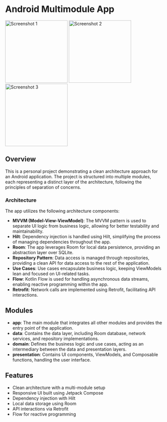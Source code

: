 # Android Multimodule App

<img src="https://github.com/user-attachments/assets/e07fb9f4-d392-4acc-9a0e-b76032ae6c0f" alt="Screenshot 1" width="200" /> 
<img src="https://github.com/user-attachments/assets/2a0e5c5c-5001-418d-b7f8-3c594fcfa294" alt="Screenshot 2" width="200" /> 
<img src="https://github.com/user-attachments/assets/c7ed5d20-7c4f-4d23-97eb-4410a03639bf" alt="Screenshot 3" width="200" /> 

## Overview

This is a personal project demonstrating a clean architecture approach for an Android application. The project is structured into multiple modules, each representing a distinct layer of the architecture, following the principles of separation of concerns.

### Architecture

The app utilizes the following architecture components:

- **MVVM (Model-View-ViewModel)**: The MVVM pattern is used to separate UI logic from business logic, allowing for better testability and maintainability.
- **Hilt**: Dependency injection is handled using Hilt, simplifying the process of managing dependencies throughout the app.
- **Room**: The app leverages Room for local data persistence, providing an abstraction layer over SQLite.
- **Repository Pattern**: Data access is managed through repositories, providing a clean API for data access to the rest of the application.
- **Use Cases**: Use cases encapsulate business logic, keeping ViewModels lean and focused on UI-related tasks.
- **Flow**: Kotlin Flow is used for handling asynchronous data streams, enabling reactive programming within the app.
- **Retrofit**: Network calls are implemented using Retrofit, facilitating API interactions. 

## Modules

- **app**: The main module that integrates all other modules and provides the entry point of the application.
- **data**: Contains the data layer, including Room database, network services, and repository implementations.
- **domain**: Defines the business logic and use cases, acting as an intermediary between the data and presentation layers.
- **presentation**: Contains UI components, ViewModels, and Composable functions, handling the user interface.

## Features

- Clean architecture with a multi-module setup
- Responsive UI built using Jetpack Compose
- Dependency injection with Hilt
- Local data storage using Room
- API interactions via Retrofit 
- Flow for reactive programming

